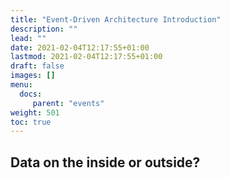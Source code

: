 ```yaml
---
title: "Event-Driven Architecture Introduction"
description: ""
lead: ""
date: 2021-02-04T12:17:55+01:00
lastmod: 2021-02-04T12:17:55+01:00
draft: false
images: []
menu:
  docs:
     parent: "events"
weight: 501
toc: true
---
```

 
 ## Data on the inside or outside?
